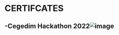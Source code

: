 # CERTIFCATES
## -Cegedim Hackathon 2022![image](https://user-images.githubusercontent.com/97359965/225940530-790d8731-ef5d-4e84-af69-40538dad0d37.png)
